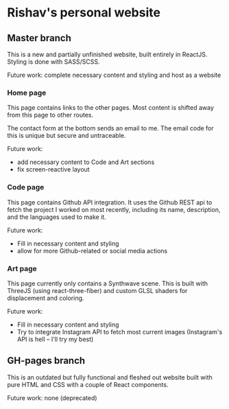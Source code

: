 # Rishav's personal website

## Master branch

This is a new and partially unfinished website, built entirely in ReactJS. Styling is done with SASS/SCSS.

Future work: complete necessary content and styling and host as a website

### Home page

This page contains links to the other pages. Most content is shifted away from this page to other routes.

The contact form at the bottom sends an email to me.
The email code for this is unique but secure and untraceable.

Future work: 
- add necessary content to Code and Art sections
- fix screen-reactive layout

### Code page

This page contains Github API integration. It uses the Github REST api to fetch the project I worked on most recently, including its name, description, and the languages used to make it.

Future work: 
- Fill in necessary content and styling
- allow for more Github-related or social media actions
### Art page

This page currently only contains a Synthwave scene. This is built with ThreeJS (using react-three-fiber) and custom GLSL shaders for displacement and coloring.

Future work: 
- Fill in necessary content and styling
- Try to integrate Instagram API to fetch most current images (Instagram's API is hell – I'll try my best)


## GH-pages branch

This is an outdated but fully functional and fleshed out website built with pure HTML and CSS with a couple of React components.

Future work: none (deprecated)